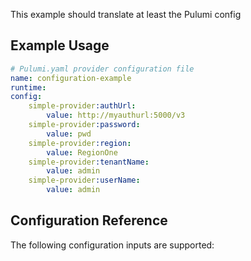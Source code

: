 This example should translate at least the Pulumi config

## Example Usage

```yaml
# Pulumi.yaml provider configuration file
name: configuration-example
runtime: 
config:
    simple-provider:authUrl:
        value: http://myauthurl:5000/v3
    simple-provider:password:
        value: pwd
    simple-provider:region:
        value: RegionOne
    simple-provider:tenantName:
        value: admin
    simple-provider:userName:
        value: admin

```


## Configuration Reference

The following configuration inputs are supported:
